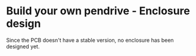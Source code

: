 Build your own pendrive - Enclosure design
==========================================

Since the PCB doesn't have a stable version, no enclosure has been designed yet.
